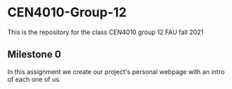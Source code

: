 # CEN4010-Group-12
This is the repository for the class CEN4010 group 12 FAU fall 2021

## Milestone 0 
In this assignment we create our project's personal webpage with an intro of each one of us.
